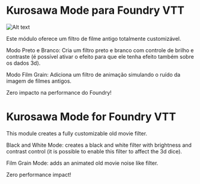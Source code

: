 # Kurosawa Mode para Foundry VTT

![Alt text](kurosawamode.jpg)

Este módulo oferece um filtro de filme antigo totalmente customizável.

Modo Preto e Branco: Cria um filtro preto e branco com controle de brilho e contraste (é possível ativar o efeito para que ele tenha efeito também sobre os dados 3d).

Modo Film Grain: Adiciona um filtro de animação simulando o ruído da imagem de filmes antigos.

Zero impacto na performance do Foundry!

# Kurosawa Mode for Foundry VTT

This module creates a fully customizable old movie filter.

Black and White Mode: creates a black and white filter with brightness and contrast control (it is possible to enable this filter to affect the 3d dice).

Film Grain Mode: adds an animated old movie noise like filter.

Zero performance impact!
